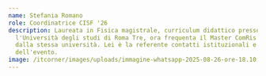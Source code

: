 ```yaml
---
name: Stefania Romano
role: Coordinatrice CISF '26
description: Laureata in Fisica magistrale, curriculum didattico presso
  l'Università degli studi di Roma Tre, ora frequenta il Master ComRis erogato
  dalla stessa università. Lei è la referente contatti istituzionali e sponsor
  dell'evento.
image: /itcorner/images/uploads/immagine-whatsapp-2025-08-26-ore-18.10.25_bbda00a4_11zon.jpg
---
```

